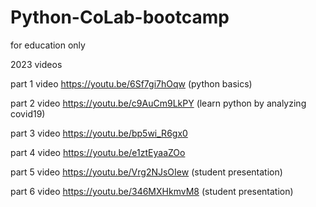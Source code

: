 # Python-CoLab-bootcamp
for education only

2023 videos
 
part 1 video https://youtu.be/6Sf7gi7hOqw (python basics)

part 2 video https://youtu.be/c9AuCm9LkPY (learn python by analyzing covid19)

part 3 video https://youtu.be/bp5wi_R6gx0

part 4 video https://youtu.be/e1ztEyaaZOo

part 5 video https://youtu.be/Vrg2NJsOIew (student presentation)

part 6 video https://youtu.be/346MXHkmvM8 (student presentation)
 

